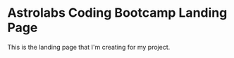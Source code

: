 # Astrolabs Coding Bootcamp Landing Page

This is the landing page that I'm creating for my project.